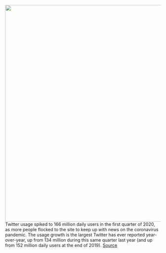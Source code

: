 <img src='https://cdn.vox-cdn.com/thumbor/V9ljavdBzvhGyg_ejcvY8oxGC84=/0x0:2040x1360/1200x800/filters:focal(857x517:1183x843)/cdn.vox-cdn.com/uploads/chorus_image/image/66732396/acastro_180827_1777_0002.0.jpg' width='700px' /><br/>
Twitter usage spiked to 166 million daily users in the first quarter of 2020, as more people flocked to the site to keep up with news on the coronavirus pandemic. The usage growth is the largest Twitter has ever reported year-over-year, up from 134 million during this same quarter last year (and up from 152 million daily users at the end of 2019).
<a href='https://www.theverge.com/2020/4/30/21241974/twitter-q1-2020-earnings-coronavirus-mdau-growth-ad-revenue'> Source <a/>